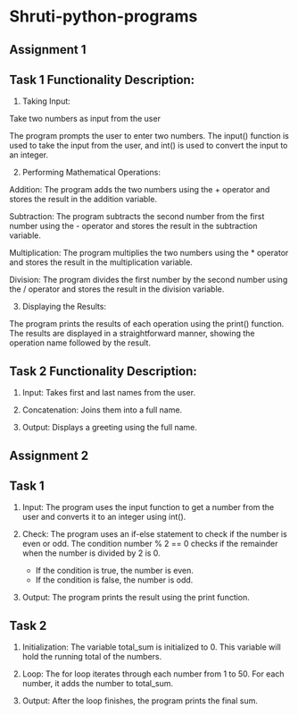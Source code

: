 # Shruti-python-programs

Assignment 1 
--------------------

Task 1      Functionality Description: 
------------------------------------------

1.  Taking Input:

Take two numbers as input from the user

The program prompts the user to enter two numbers. The input() function is used to take the input from the user, and int() is used to convert the input to an integer.

2.   Performing Mathematical Operations:

Addition: 
The program adds the two numbers using the + operator and stores the result in the addition variable.

Subtraction: 
The program subtracts the second number from the first number using the - operator and stores the result in the subtraction variable.

Multiplication: 
The program multiplies the two numbers using the * operator and stores the result in the multiplication variable.

Division: The program divides the first number by the second number using the / operator and stores the result in the division variable.


3.  Displaying the Results:

The program prints the results of each operation using the print() function. The results are displayed in a straightforward manner, showing the operation name followed by the result.



Task 2      Functionality Description:
-------------------------------------------

1.  Input:  Takes first and last names from the user.

2.  Concatenation:  Joins them into a full name.

3.  Output:  Displays a greeting using the full name.



Assignment 2 
-------------------------


Task 1    
---------------

1.  Input: The program uses the input function to get a number from the user and converts it to an integer using int().

2.  Check: The program uses an if-else statement to check if the number is even or odd. The condition number % 2 == 0 checks if the remainder when the number is divided by 2 is 0.

    *  If the condition is true, the number is even.
    *  If the condition is false, the number is odd.

3.  Output: The program prints the result using the print function.




Task 2     
----------------

1.   Initialization: The variable total_sum is initialized to 0. This variable will hold the running total of the numbers.

2.  Loop: The for loop iterates through each number from 1 to 50. For each number, it adds the number to total_sum.

3.  Output: After the loop finishes, the program prints the final sum.
